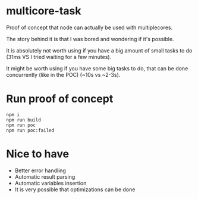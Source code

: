 # multicore-task

Proof of concept that node can actually be used with multiplecores.

The story behind it is that I was bored and wondering if it's possible.

It is absolutely not worth using if you have a big amount of small tasks to do (31ms VS I tried waiting for a few minutes).

It might be worth using if you have some big tasks to do, that can be done concurrently (like in the POC) (~10s vs ~2-3s).

# Run proof of concept

```
npm i
npm run build
npm run poc
npm run poc:failed
```

# Nice to have

- Better error handling
- Automatic result parsing
- Automatic variables insertion
- It is very possible that optimizations can be done

